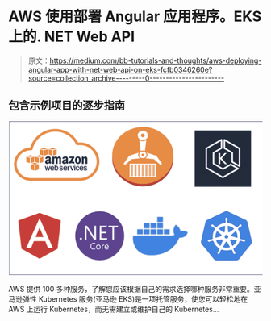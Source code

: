 # AWS 使用部署 Angular 应用程序。EKS 上的. NET Web API

> 原文：<https://medium.com/bb-tutorials-and-thoughts/aws-deploying-angular-app-with-net-web-api-on-eks-fcfb0346260e?source=collection_archive---------0----------------------->

## 包含示例项目的逐步指南

![](img/2723ad2ce4c453dc71cf60cfbfff1201.png)

AWS 提供 100 多种服务，了解您应该根据自己的需求选择哪种服务非常重要。亚马逊弹性 Kubernetes 服务(亚马逊 EKS)是一项托管服务，使您可以轻松地在 AWS 上运行 Kubernetes，而无需建立或维护自己的 Kubernetes…